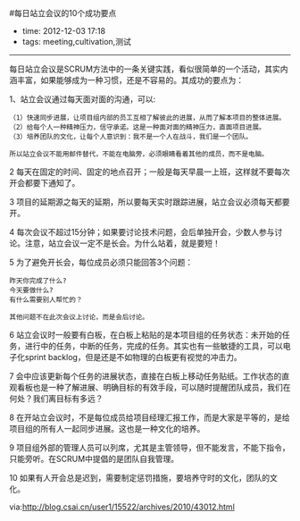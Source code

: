 #每日站立会议的10个成功要点

- time: 2012-12-03 17:18
- tags: meeting,cultivation,测试

---

每日站立会议是SCRUM方法中的一条关键实践，看似很简单的一个活动，其实内涵丰富，如果能够成为一种习惯，还是不容易的。其成功的要点为： 

  1、站立会议通过每天面对面的沟通，可以: 

    （1）快速同步进展，让项目组内部的员工互相了解彼此的进展，从而了解本项目的整体进展。 
    （2）给每个人一种精神压力，信守承诺。这是一种面对面的精神压力，直面项目进展。
    （3）培养团队的文化，让每个人意识到：我不是一个人在战斗，我们是一个团队。 

    所以站立会议不能用邮件替代，不能在电脑旁，必须眼睛看着其他的成员，而不是电脑。 

  2 每天在固定的时间、固定的地点召开；一般是每天早晨一上班，这样就不要每次开会都要下通知了。 

  3 项目的延期源之每天的延期，所以要每天实时跟踪进展，站立会议必须每天都要开。 

  4 每次会议不超过15分钟；如果要讨论技术问题，会后单独开会，少数人参与讨论。注意，站立会议一定不是长会。为什么站着，就是要短！ 

  5 为了避免开长会，每位成员必须只能回答3个问题： 

    昨天你完成了什么?
    今天要做什么?
    有什么需要别人帮忙的？ 

    其他问题不在此次会议上讨论，而是会后讨论。 

  6 站立会议时一般要有白板，在白板上粘贴的是本项目组的任务状态：未开始的任务，进行中的任务，中断的任务，完成的任务。其实也有一些敏捷的工具，可以电子化sprint backlog，但是还是不如物理的白板更有视觉的冲击力。

  7 会中应该更新每个任务的进展状态，直接在白板上移动任务贴纸。工作状态的直观看板也是一种了解进展、明确目标的有效手段，可以随时提醒团队成员，我们在何处？我们离目标有多远？ 

  8 在开站立会议时，不是每位成员给项目经理汇报工作，而是大家是平等的，是给项目组的所有人一起同步进展。这也是一种文化的培养。 

  9 项目组外部的管理人员可以列席，尤其是主管领导，但不能发言，不能下指令，只能旁听。在SCRUM中提倡的是团队自我管理。  

  10 如果有人开会总是迟到，需要制定惩罚措施，要培养守时的文化，团队的文化。

via:http://blog.csai.cn/user1/15522/archives/2010/43012.html

